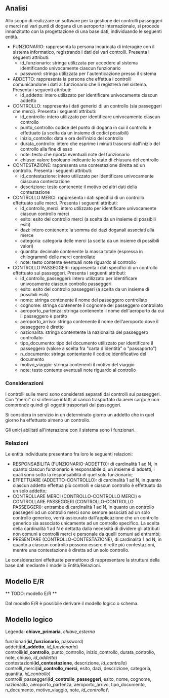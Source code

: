 ## Analisi

Allo scopo di realizzare un software per la gestione dei controlli passeggeri e merci nei vari punti di dogana di un aeroporto internazionale, si procede innanzitutto con la progettazione di una base dati, individuando le seguenti entità.
 - FUNZIONARIO: rappresenta la persona incaricata di interagire con il sistema informatico, registrando i dati dei vari controlli. Presenta i seguenti attributi:
   - id_funzionario: stringa utilizzata per accedere al sistema identificando univocamente ciascun funzionario
   - password: stringa utilizzata per l'autenticazione presso il sistema
 - ADDETTO: rappresenta la persona che effettua i controlli comunicandone i dati al funzionario che li registrerà nel sistema. Presenta i seguenti attributi:
   - id_addetto: intero utilizzato per identificare univocamente ciascun addetto
 - CONTROLLO: rappresenta i dati generici di un controllo (sia passeggeri che merci). Presenta i seguenti attributi:
   - id_controllo: intero utilizzato per identificare univocamente ciascun controllo
   - punto_controllo: codice del punto di dogana in cui il controllo è effettuato (a scelta da un insieme di codici possibili)
   - inizio_controllo: data e ora dell'inizio del controllo
   - durata_controllo: intero che esprime i minuti trascorsi dall'inizio del controllo alla fine di esso
   - note: testo che riporta eventuali note del funzionario
   - chiuso: valore booleano indicante lo stato di chiusura del controllo
 - CONTESTAZIONE: rappresenta una contestazione diretta ad un controllo. Presenta i seguenti attributi:
   - id_contestazione: intero utilizzato per identificare univocamente ciascuna contestazione
   - descrizione: testo contenente il motivo ed altri dati della contestazione
 - CONTROLLO MERCI: rappresenta i dati specifici di un controllo effettuato sulle merci. Presenta i seguenti attributi:
   - id_controllo_merci: intero utilizzato per identificare univocamente ciascun controllo merci
   - esito: esito del controllo merci (a scelta da un insieme di possibili esiti)
   - dazi: intero contenente la somma dei dazi doganali associati alla merce
   - categoria: categoria delle merci (a scelta da un insieme di possibili valori)
   - quantita: decimale contenente la massa totale (espressa in chilogrammi) delle merci controllate 
   - note: testo contente eventuali note riguardo al controllo
 - CONTROLLO PASSEGGERI: rappresenta i dati specifici di un controllo effettuato sui passeggeri. Presenta i seguenti attributi:
   - id_controllo_passeggeri: intero utilizzato per identificare univocamente ciascun controllo passeggeri
   - esito: esito del controllo passeggeri (a scelta da un insieme di possibili esiti)
   - nome: stringa contenente il nome del passeggero controllato
   - cognome: stringa contenente il cognome del passeggero controllato
   - aeroporto_partenza: stringa contenente il nome dell'aeroporto da cui il passeggero è partito
   - aeroporto_arrivo: stringa contenente il nome dell'aeroporto dove il passeggero è diretto
   - nazionalita: stringa contentente la nazionalità del passeggero controllato
   - tipo_documento: tipo del documento utilizzato per identificare il passeggero (valore a scelta fra "carta d'identità" o "passaporto")
   - n_documento: stringa contentente il codice identificativo del documento
   - motivo_viaggio: stringa contenenti il motivo del viaggio
   - note: testo contente eventuali note riguardo al controllo

### Considerazioni

I controlli sulle merci sono considerati separati dai controlli sui passeggeri.
Con "merci" ci si riferisce infatti al carico trasportato da aerei cargo e non comprende quindi gli oggetti trasportati dai passeggeri.

Si considera in servizio in un determinato giorno un addetto che in quel giorno ha effettuato almeno un controllo.

Gli unici abilitati all'interazione con il sistema sono i funzionari.

### Relazioni

Le entità individuate presentano fra loro le seguenti relazioni:
 - RESPONSABILITA (FUNZIONARIO-ADDETTO): di cardinalità 1 ad N, in quanto ciascun funzionario è responsabile di un insieme di addetti, i quali sono sotto la responsabilità di quel solo funzionario;
 - EFFETTUARE (ADDETTO-CONTROLLO): di cardinalità 1 ad N, in quanto ciascun addetto effettua più controlli e ciascun controllo è effettuato da un solo addetto;
 - CONTROLLARE MERCI (CONTROLLO-CONTROLLO MERCI) e CONTROLLARE PASSEGGERI (CONTROLLO-CONTROLLO PASSEGGERI): entrambe di cardinalità 1 ad N, in quanto un controllo passegeri od un controllo merci sono sempre associati ad un solo controllo generico, verrà assicurato dall'applicazione che un controllo generico sia associato unicamente ad un controllo specifico. La scelta della cardinalità 1 ad N è dettatta dalla necessità di dividere gli attributi non comuni a controlli merci e personale da quelli comuni ad entrambi;
 - PRESENTARE (CONTROLLO-CONTESTAZIONE), di cardinalità 1 ad N, in quanto a ciascun controllo possono essere dirette più contestazioni, mentre una contestazione è diretta ad un solo controllo.

Le considerazioni effettuate permettono di rappresentare la struttura della base dati mediante il modello Entità/Relazioni.

## Modello E/R

** TODO: modello E/R **

Dal modello E/R è possibile derivare il modello logico o schema.

## Modello logico

Legenda: **chiave_primaria**, *chiave_esterna*

funzionari(**id_funzionario**, password)\
addetti(**id_addetto**, *id_funzionario*)\
controlli(**id_controllo**, punto_controllo, inizio_controllo, durata_controllo, note, chiuso, *id_addetto*)\
contestazioni(**id_contestazione**, descrizione, *id_controllo*)\
controlli_merci(**id_controllo_merci**, esito, dazi, descrizione, categoria, quantita, *id_controllo*)\
controlli_passeggeri(**id_controllo_passeggeri**, esito, nome, cognome, nazionalita, aeroporto_partenza, aeroporto_arrivo, tipo_documento, n_documento, motivo_viaggio, note, *id_controllo*)\
